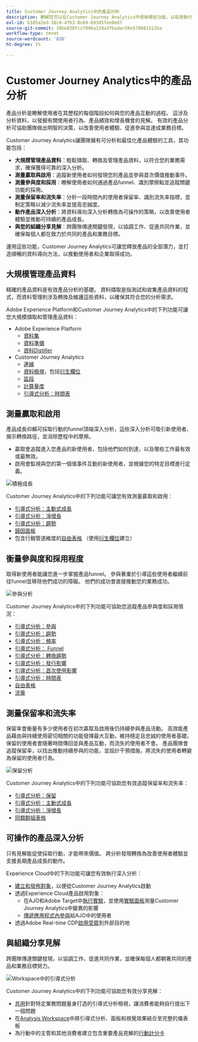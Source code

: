 ```yaml
---
title: Customer Journey Analytics中的產品分析
description: 瞭解您可以在Customer Journey Analytics中使用哪些功能，以有效執行產品分析。
exl-id: b185a2ed-18c8-4fb3-8c69-693d5fee0e67
source-git-commit: 38be838fccf896a12da3fbadac50e578081312ba
workflow-type: tm+mt
source-wordcount: '826'
ht-degree: 1%

---
```


# Customer Journey Analytics中的產品分析

產品分析是瞭解使用者在其歷程的每個階段如何與您的產品互動的過程。 這涉及分析資料，以發掘有關使用者行為、產品績效和增長機會的見解。 有效的產品分析可協助團隊做出明智的決策，以改善使用者體驗、促進參與並達成業務目標。

Customer Journey Analytics讓團隊擁有可分析和最佳化產品體驗的工具，其功能包括：

* **大規模管理產品資料**：輕鬆擷取、轉換及管理產品資料，以符合您的業務需求，確保獲得可靠的深入分析。
* **測量贏取與啟用**：追蹤新使用者如何發現您的產品並參與首次價值推動事件。
* **測量參與度和採用**：瞭解使用者如何通過產品funnel、識別摩擦點並追蹤關鍵功能的採用。
* **測量保留率和流失率**：分析一段時間內的使用者保留率、識別流失率指標，並制定策略以減少流失率並提高忠誠度。
* **動作產品深入分析**：將資料導向深入分析轉換為可操作的策略，以改善使用者體驗並推動可持續的產品成長。
* **與您的組織分享見解**：跨團隊傳達關鍵發現，以協調工作、促進共同作業，並確保每個人都在致力於共同的產品和業務目標。

運用這些功能，Customer Journey Analytics可讓您釋放產品的全部潛力，並打造順暢的資料導向方法，以推動使用者和企業取得成功。

## 大規模管理產品資料

精確的產品資料是有效產品分析的基礎。 資料擷取是指測試和收集產品資料的程式，而資料管理則涉及轉換及維護這些資料，以確保其符合您的分析需求。

Adobe Experience Platform和Customer Journey Analytics中的下列功能可讓您大規模擷取和管理產品資料：

* Adobe Experience Platform
   * [資料集&#x200B;](https://experienceleague.adobe.com/en/docs/experience-platform/catalog/datasets/overview)
   * [資料準備&#x200B;](https://experienceleague.adobe.com/zh-hant/docs/experience-platform/data-prep/home)
   * [資料Distiller&#x200B;](https://experienceleague.adobe.com/en/docs/experience-platform/query/data-distiller/overview)
* Customer Journey Analytics
   * [連線&#x200B;](/help/connections/overview.md)
   * [資料檢視](/help/data-views/data-views.md)，包括[衍生欄位&#x200B;](/help/data-views/derived-fields/derived-fields.md)
   * [區段&#x200B;](/help/components/segments/seg-overview.md)
   * [計算量度](/help/components/calc-metrics/calc-metr-overview.md)
   * [引導式分析&#x200B;：時間表&#x200B;](/help/guided-analysis/types/timeline.md)

## 測量贏取和啟用

產品成長仰賴可採取行動的funnel頂端深入分析，這些深入分析可吸引新使用者、揭示轉換路徑，並消除歷程中的摩擦。

* 贏取會追蹤進入您產品的新使用者，包括他們如何到達，以及哪些工作最有效或最無效。
* 啟用會監視與您的第一個值事件互動的新使用者，並根據您的特定目標進行定義。

![積極成長](/help/guided-analysis/assets/active.png)

Customer Journey Analytics中的下列功能可讓您有效測量贏取和啟用：

* [引導式分析&#x200B;：主動式成長](/help/guided-analysis/types/active-growth.md)
* [引導式分析：淨增長](/help/guided-analysis/types/net-growth.md)
* [引導式分析：趨勢](/help/guided-analysis//types/trends.md)
* [歸因面板&#x200B;](/help/analysis-workspace/c-panels/attribution.md)
* 包含行銷管道維度的[自由表格](/help/analysis-workspace/c-panels/freeform-panel.md) （使用[衍生欄位](/help/data-views/derived-fields/derived-fields.md)建立）

## 衡量參與度和採用程度

取得新使用者能讓您進一步掌握產品funnel。 參與著重於引導這些使用者繼續前往funnel並移除他們成功的障礙。 他們的成功會直接推動您的業務成功。

![參與分析](/help/guided-analysis/assets/feature-matrix.png)

Customer Journey Analytics中的下列功能可協助您追蹤產品參與度和採用情況：

* [引導式分析：參與](/help/guided-analysis/types/engagement.md)
* [引導式分析：趨勢](/help/guided-analysis/types/trends.md)
* [引導式分析：頻率](/help/guided-analysis/types/frequency.md)
* [引導式分析： Funnel](/help/guided-analysis/types/funnel.md)
* [引導式分析：轉換趨勢](/help/guided-analysis/types/conversion-trends.md)
* [引導式分析：發行影響](/help/guided-analysis/types/release-impact.md)
* [引導式分析：首次使用影響&#x200B;](/help/guided-analysis/types/first-use-impact.md)
* [引導式分析：時間表](/help/guided-analysis/types/timeline.md)
* [自由表格&#x200B;](/help/analysis-workspace/c-panels/freeform-panel.md)
* [流量](/help/analysis-workspace/visualizations/c-flow/flow.md)

## 測量保留率和流失率

保留率會衡量有多少使用者在初次贏取及啟用後仍持續參與產品活動。 高效能產品藉由與持續使用密切相關的功能發揮最大互動，維持穩定且忠誠的使用者基礎。 保留的使用者會隨著時間傳回並與產品互動，而流失的使用者不會。 產品團隊會追蹤保留率，以找出推動持續參與的功能，並設計干預措施，將流失的使用者轉變為保留的使用者行為。

![保留分析](/help/guided-analysis/assets/retention.png)

Customer Journey Analytics中的下列功能可協助您有效追蹤保留率和流失率：

* [引導式分析：保留](/help/guided-analysis/types/retention.md)&#x200B;
* [引導式分析：主動式成長](/help/guided-analysis/types/active-growth.md)
* [引導式分析：淨增長](/help/guided-analysis/types/net-growth.md)
* [同類群組表格&#x200B;](/help/analysis-workspace/visualizations/cohort-table/cohort-analysis.md)

## 可操作的產品深入分析

只有見解能促使採取行動，才能帶來價值。 將分析發現轉換為改善使用者體驗並支援長期產品成長的動作。

Experience Cloud中的下列功能可讓您有效執行深入分析：

* [建立和發佈對象](/help/components/audiences/publish.md)&#x200B;，以便從Customer Journey Analytics啟動
* 透過Experience Cloud產品啟用對象：
   * 在AJO和Adobe Target中[執行實驗](https://experienceleague.adobe.com/zh-hant/docs/journey-optimizer/using/content-management/content-experiment/get-started-experiment)，並使用[實驗面板](/help/analysis-workspace/c-panels/experimentation.md)測量Customer Journey Analytics中變異的影響
   * [傳遞應用程式內參與](https://experienceleague.adobe.com/en/docs/journey-optimizer/using/channels/in-app/get-started-in-app)給AJO中的使用者
* 透過Adobe Real-time CDP&#x200B;[啟用受眾](https://experienceleague.adobe.com/en/docs/experience-platform/destinations/ui/activate/activation-overview)到外部目的地

## 與組織分享見解&#x200B;

跨團隊傳達關鍵發現，以協調工作、促進共同作業，並確保每個人都朝著共同的產品和業務目標努力。

![Workspace中的引導式分析](assets/guided-analysis-workspace.png)

Customer Journey Analytics中的下列功能可協助您有效分享見解：

* [共用](/help/analysis-workspace/curate-share/share-projects.md)針對特定業務問題量身打造的引導式分析檢視，讓消費者能夠自行提出下一個問題
* 在[Analysis Workspace](/help/analysis-workspace/home.md)中將引導式分析、面板和視覺效果結合至完整的儀表板
* 為行動中的主管和其他消費者建立包含重要產品見解的[行動計分卡](/help/mobile-app/home.md)
